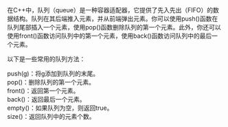 在C++中，队列（queue）是一种容器适配器，它提供了先入先出（FIFO）的数据结构。队列在其后端推入元素，并从前端弹出元素。你可以使用push()函数在队列尾部插入一个元素，使用pop()函数删除队列的第一个元素。此外，你还可以使用front()函数访问队列中的第一个元素，使用back()函数访问队列中的最后一个元素。

以下是一些常用的队列方法：

push(g)：将g添加到队列的末尾。  
pop()：删除队列的第一个元素。  
front()：返回第一个元素。  
back()：返回最后一个元素。  
empty()：如果队列为空，则返回true。  
size()：返回队列中的元素个数。  
